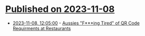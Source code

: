 # [Published on 2023-11-08](index.md)

* [2023-11-08, 12:05:00](https://soylentnews.org/article.pl?sid=23/11/07/0546208&from=rss) - [Aussies \"F***ing Tired\" of QR Code Requirments at Restaurants](https://soylentnews.org/article.pl?sid=23/11/07/0546208&from=rss)
